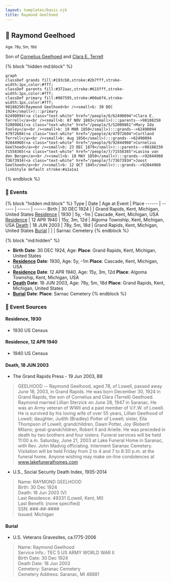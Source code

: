 ```yaml
---
layout: templates/basic.njk
title: Raymond Geelhoed
---
```

## 🔵 Raymond Geelhoed
<small>Age: 78y, 5m, 18d</small>

Son of [Cornelius Geelhoed](/people/9/92844960) and [Clara E. Terrell](/people/6/62490094)

{% block "hidden md:block" %}
```mermaid
graph
classDef grands fill:#193cb8,stroke:#2b7fff,stroke-width:1px,color:#fff;
classDef parents fill:#372aac,stroke:#615fff,stroke-width:1px,color:#fff;
classDef primary fill:#007595,stroke:#00a6f4,stroke-width:1px,color:#fff;
98188250(Raymond Geelhoed<br /><small>b: 30 DEC 1924</small>):::primary
62490094(<a class="text-white" href="/people/6/62490094">Clara E. Terrell</a><br /><small>b: 07 NOV 1883</small>):::parents-->98188250
52009861(<a class="text-white" href="/people/5/52009861">Mary Ida Tooley</a><br /><small>b: 19 MAR 1850</small>):::grands-->62490094
47972604(<a class="text-white" href="/people/4/47972604">Curtland Terrell</a><br /><small>b: Aug 1856</small>):::grands-->62490094
92844960(<a class="text-white" href="/people/9/92844960">Cornelius Geelhoed</a><br /><small>b: 23 DEC 1879</small>):::parents-->98188250
71558365(<a class="text-white" href="/people/7/71558365">Lavina van den Berge</a><br /><small>b: 18 MAY 1850</small>):::grands-->92844960
73673934(<a class="text-white" href="/people/7/73673934">Joost Geelhoed</a><br /><small>b: 12 OCT 1845</small>):::grands-->92844960
linkStyle default stroke:#a1a1a1
```
{% endblock %}

### 📆 Events

{% block "hidden md:block" %}
Type | Date | Age at Event | Place
------ | ------ | ------ | ------
Birth | 30 DEC 1924 |  | Grand Rapids, Kent, Michigan, United States
[Residence](#event-event-0) | 1930 | 5y, -1m | Cascade, Kent, Michigan, USA
[Residence](#event-event-1) | 12 APR 1940 | 15y, 3m, 12d | Algoma Township, Kent, Michigan, USA
[Death](#event-event-5) | 18 JUN 2003 | 78y, 5m, 18d | Grand Rapids, Kent, Michigan, United States
[Burial](#event-event-6) |  |  | Sarnac Cemetery
{% endblock %}

{% block "md:hidden" %}
- **Birth**
**Date**: 30 DEC 1924, Age:
**Place**: Grand Rapids, Kent, Michigan, United States
- **[Residence](#event-event-0)**
**Date**: 1930, Age: 5y, -1m
**Place**: Cascade, Kent, Michigan, USA
- **[Residence](#event-event-1)**
**Date**: 12 APR 1940, Age: 15y, 3m, 12d
**Place**: Algoma Township, Kent, Michigan, USA
- **[Death](#event-event-5)**
**Date**: 18 JUN 2003, Age: 78y, 5m, 18d
**Place**: Grand Rapids, Kent, Michigan, United States
- **[Burial](#event-event-6)**
**Date**:
**Place**: Sarnac Cemetery
{% endblock %}

### 📰 Event Sources

#### <a id="event-event-0"></a> Residence, 1930
* 1930 US Census

#### <a id="event-event-1"></a> Residence, 12 APR 1940
* 1940 US Census

#### <a id="event-event-5"></a> Death, 18 JUN 2003
* The Grand Rapids Press  - 19 Jun 2003, B8
>   
  > GEELHOOD -- Raymond Geelhood, aged 78, of Lowell, passed away June 18, 2003, in Grand Rapids. He was born December 30, 1924 in Grand Rapids, the son of Cornelius and Clara (Terrell) Geelhoed. Raymond married Lillian Sterzick on June 28, 1947 in Saranac. He was an Army veteran of WWII and a past member of V.F.W. of Lowell. He is survived by his loving wife of over 55 years, Lillian Geelhood of Lowell; daughter, Judith (Bradley) Potter of Lowell; sister, Ella Thompson of Lowell; grandchildren, Dawn Potter, Joy (Robert) Milano; great-grandchildren, Robert II and Arielle. He was preceded in death by two brothers and four sisters. Funeral services will be held 11:00 a.m. Saturday, June 21, 2003 at Lake Funeral Home in Saranac, with Rev. John Madvig officiating. Interment Saranac Cemetery. Visitation will be held Friday from 2 to 4 and 7 to 8:30 p.m. at the funeral home. Anyone wishing may make on-line condolences at www.lakefuneralhomes.com
* U.S., Social Security Death Index, 1935-2014
>   
  > Name: RAYMOND GEELHOOD  
  > Birth: 30 Dec 1924  
  > Death: 18 Jun 2003 (V)  
  > Last Residence: 49331 (Lowell, Kent, MI)  
  > Last Benefit: (none specified)  
  > SSN: ###-##-####  
  > Issued: Michigan

#### <a id="event-event-6"></a> Burial
* U.S. Veterans Gravesites, ca.1775-2006
>   
  > Name: Raymond Geelhood  
  > Service Info.: TEC 5 US ARMY WORLD WAR II  
  > Birth Date: 30 Dec 1924  
  > Death Date: 18 Jun 2003  
  > Cemetery: Saranac Cemetery  
  > Cemetery Address: Saranac, MI 48881

